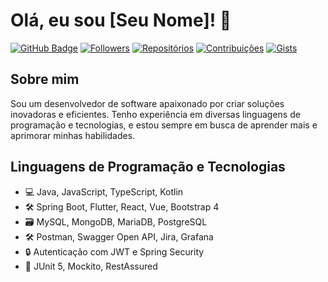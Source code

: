 # Olá, eu sou [Seu Nome]! 👋

[![GitHub Badge](https://img.shields.io/badge/GitHub-100000?style=for-the-badge&logo=github&logoColor=white)](link_para_seu_perfil_no_github)
[![Followers](https://img.shields.io/github/followers/seu-usuario-no-github?style=flat-square)](link_para_seu_perfil_no_github)
[![Repositórios](https://img.shields.io/github/repo-count/seu-usuario-no-github?style=flat-square)](link_para_seu_perfil_no_github)
[![Contribuições](https://img.shields.io/github/contributions/seu-usuario-no-github?style=flat-square)](link_para_seu_perfil_no_github)
[![Gists](https://img.shields.io/github/gists/seu-usuario-no-github?style=flat-square)](link_para_seu_perfil_no_github)

## Sobre mim
Sou um desenvolvedor de software apaixonado por criar soluções inovadoras e eficientes. Tenho experiência em diversas linguagens de programação e tecnologias, e estou sempre em busca de aprender mais e aprimorar minhas habilidades.

## Linguagens de Programação e Tecnologias
- 💻 Java, JavaScript, TypeScript, Kotlin
- 🛠️ Spring Boot, Flutter, React, Vue, Bootstrap 4
- 🗃️ MySQL, MongoDB, MariaDB, PostgreSQL
- 🛠️ Postman, Swagger Open API, Jira, Grafana
- 🔒 Autenticação com JWT e Spring Security
- 🧪 JUnit 5, Mockito, RestAssured
